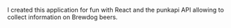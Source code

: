 
I created this application for fun with React and the punkapi API allowing to collect information on Brewdog beers.
